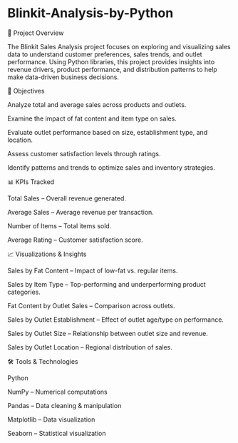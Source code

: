 # Blinkit-Analysis-by-Python

📌 Project Overview

The Blinkit Sales Analysis project focuses on exploring and visualizing sales data to understand customer preferences, sales trends, and outlet performance. Using Python libraries, this project provides insights into revenue drivers, product performance, and distribution patterns to help make data-driven business decisions.

🎯 Objectives

Analyze total and average sales across products and outlets.

Examine the impact of fat content and item type on sales.

Evaluate outlet performance based on size, establishment type, and location.

Assess customer satisfaction levels through ratings.

Identify patterns and trends to optimize sales and inventory strategies.

📊 KPIs Tracked

Total Sales – Overall revenue generated.

Average Sales – Average revenue per transaction.

Number of Items – Total items sold.

Average Rating – Customer satisfaction score.

📈 Visualizations & Insights

Sales by Fat Content – Impact of low-fat vs. regular items.

Sales by Item Type – Top-performing and underperforming product categories.

Fat Content by Outlet Sales – Comparison across outlets.

Sales by Outlet Establishment – Effect of outlet age/type on performance.

Sales by Outlet Size – Relationship between outlet size and revenue.

Sales by Outlet Location – Regional distribution of sales.

🛠️ Tools & Technologies

Python

NumPy – Numerical computations

Pandas – Data cleaning & manipulation

Matplotlib – Data visualization

Seaborn – Statistical visualization
